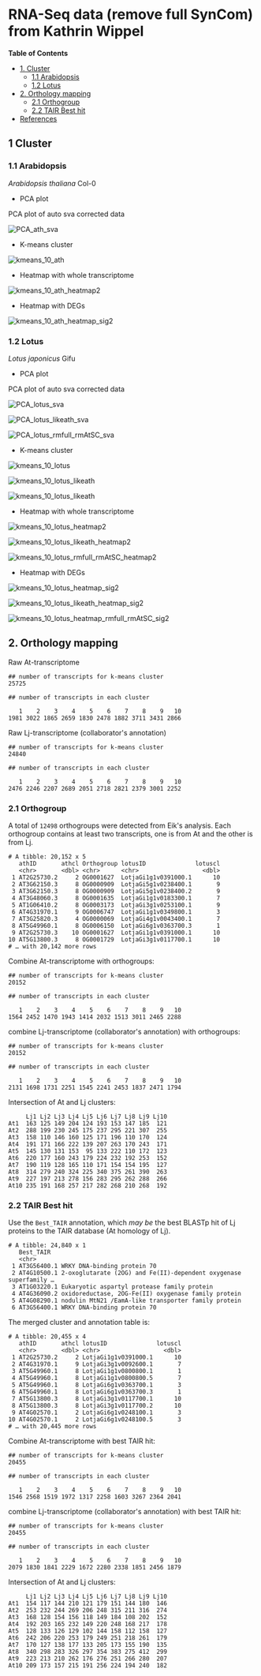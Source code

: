 # RNA-Seq data (remove full SynCom) from Kathrin Wippel #

<!-- content start -->

**Table of Contents**

- [1. Cluster](#1-cluster)
    - [1.1 Arabidopsis](#11-arabidopsis)
    - [1.2 Lotus](#12-lotus)
- [2. Orthology mapping](#2-orthology-mapping)
    - [2.1 Orthogroup](#21-orthogroup)
    - [2.2 TAIR Best hit](#22-tair-best-hit)
- [References](#references)
    
<!-- content end -->
 
## 1 Cluster

### 1.1 Arabidopsis

*Arabidopsis thaliana* Col-0

* PCA plot

PCA plot of auto sva corrected data

![PCA_ath_sva](results_rmfull/PCA_ath_sva.jpg)

* K-means cluster

![kmeans_10_ath](results_rmfull/kmeans_10_ath.jpg)

* Heatmap with whole transcriptome

![kmeans_10_ath_heatmap2](results_rmfull/kmeans_10_ath_heatmap2.jpg)

* Heatmap with DEGs

![kmeans_10_ath_heatmap_sig2](results_rmfull/kmeans_10_ath_heatmap_sig2.jpg)

### 1.2 Lotus

*Lotus japonicus* Gifu

* PCA plot

PCA plot of auto sva corrected data

![PCA_lotus_sva](results_rmfull/PCA_lotus_sva.jpg)

![PCA_lotus_likeath_sva](results_rmfull/PCA_lotus_likeath_sva.jpg)

![PCA_lotus_rmfull_rmAtSC_sva](results_rmfull/PCA_lotus_rmfull_rmAtSC_sva.jpg)

* K-means cluster

![kmeans_10_lotus](results_rmfull/kmeans_10_lotus.jpg)

![kmeans_10_lotus_likeath](results_rmfull/kmeans_10_lotus_likeath.jpg)

![kmeans_10_lotus_likeath](results_rmfull/kmeans_10_lotus_rmfull_rmAtSC.jpg)

* Heatmap with whole transcriptome

![kmeans_10_lotus_heatmap2](results_rmfull/kmeans_10_lotus_heatmap2.jpg)

![kmeans_10_lotus_likeath_heatmap2](results_rmfull/kmeans_10_lotus_likeath_heatmap2.jpg)

![kmeans_10_lotus_rmfull_rmAtSC_heatmap2](results_rmfull/kmeans_10_lotus_rmfull_rmAtSC_heatmap2.jpg)

* Heatmap with DEGs

![kmeans_10_lotus_heatmap_sig2](results_rmfull/kmeans_10_lotus_heatmap_sig2.jpg)

![kmeans_10_lotus_likeath_heatmap_sig2](results_rmfull/kmeans_10_lotus_heatmap_likeath_sig2.jpg)

![kmeans_10_lotus_heatmap_rmfull_rmAtSC_sig2](results_rmfull/kmeans_10_lotus_heatmap_rmfull_rmAtSC_sig2.jpg)

## 2. Orthology mapping

Raw At-transcriptome

```
## number of transcripts for k-means cluster
25725

## number of transcripts in each cluster

   1    2    3    4    5    6    7    8    9   10 
1981 3022 1865 2659 1830 2478 1882 3711 3431 2866 
```

Raw Lj-transcriptome (collaborator's annotation)

```
## number of transcripts for k-means cluster
24840

## number of transcripts in each cluster

   1    2    3    4    5    6    7    8    9   10 
2476 2246 2207 2689 2051 2718 2821 2379 3001 2252
```

### 2.1 Orthogroup

A total of `12498` orthogroups were detected from Eik's analysis. Each orthogroup contains at least two transcripts, one is from At and the other is from Lj. 

```
# A tibble: 20,152 x 5
   athID       athcl Orthogroup lotusID              lotuscl
   <chr>       <dbl> <chr>      <chr>                  <dbl>
 1 AT2G25730.2     2 OG0001627  LotjaGi1g1v0391000.1      10
 2 AT3G62150.3     8 OG0000909  LotjaGi5g1v0238400.1       9
 3 AT3G62150.3     8 OG0000909  LotjaGi5g1v0238400.2       9
 4 AT3G48060.3     8 OG0001635  LotjaGi1g1v0183300.1       7
 5 AT1G06410.2     8 OG0003173  LotjaGi3g1v0253100.1       9
 6 AT4G31970.1     9 OG0006747  LotjaGi1g1v0349800.1       3
 7 AT3G25820.3     4 OG0000069  LotjaGi4g1v0043400.1       7
 8 AT5G49960.1     8 OG0006150  LotjaGi6g1v0363700.3       1
 9 AT2G25730.3    10 OG0001627  LotjaGi1g1v0391000.1      10
10 AT5G13800.3     8 OG0001729  LotjaGi3g1v0117700.1      10
# … with 20,142 more rows
```

Combine At-transcriptome with orthogroups:

```
## number of transcripts for k-means cluster
20152

## number of transcripts in each cluster

   1    2    3    4    5    6    7    8    9   10 
1564 2452 1470 1943 1414 2032 1513 3011 2465 2288 
```

combine Lj-transcriptome (collaborator's annotation) with orthogroups:

```
## number of transcripts for k-means cluster
20152

## number of transcripts in each cluster

   1    2    3    4    5    6    7    8    9   10 
2131 1698 1731 2251 1545 2241 2453 1837 2471 1794 
```

Intersection of At and Lj clusters:

```
     Lj1 Lj2 Lj3 Lj4 Lj5 Lj6 Lj7 Lj8 Lj9 Lj10
At1  163 125 149 204 124 193 153 147 185  121
At2  288 199 230 245 175 237 295 221 307  255
At3  158 110 146 160 125 171 196 110 170  124
At4  191 171 166 222 139 207 263 170 243  171
At5  145 130 131 153  95 133 222 110 172  123
At6  220 177 160 243 179 224 232 192 253  152
At7  190 119 128 165 110 171 154 154 195  127
At8  314 279 240 324 225 340 375 261 390  263
At9  227 197 213 278 156 283 295 262 288  266
At10 235 191 168 257 217 282 268 210 268  192
```

### 2.2 TAIR Best hit

Use the `Best_TAIR` annotation, which *may be* the best BLASTp hit of Lj proteins to the TAIR database (At homology of Lj).

```
# A tibble: 24,840 x 1
   Best_TAIR                                                                    
   <chr>                                                                        
 1 AT3G56400.1 WRKY DNA-binding protein 70                                      
 2 AT4G10500.1 2-oxoglutarate (2OG) and Fe(II)-dependent oxygenase superfamily …
 3 AT1G03220.1 Eukaryotic aspartyl protease family protein                      
 4 AT4G36090.2 oxidoreductase, 2OG-Fe(II) oxygenase family protein              
 5 AT4G08290.1 nodulin MtN21 /EamA-like transporter family protein              
 6 AT3G56400.1 WRKY DNA-binding protein 70          
```

The merged cluster and annotation table is:

```
# A tibble: 20,455 x 4
   athID       athcl lotusID              lotuscl
   <chr>       <dbl> <chr>                  <dbl>
 1 AT2G25730.2     2 LotjaGi1g1v0391000.1      10
 2 AT4G31970.1     9 LotjaGi3g1v0092600.1       7
 3 AT5G49960.1     8 LotjaGi1g1v0800800.1       1
 4 AT5G49960.1     8 LotjaGi1g1v0800800.5       7
 5 AT5G49960.1     8 LotjaGi6g1v0363700.1       3
 6 AT5G49960.1     8 LotjaGi6g1v0363700.3       1
 7 AT5G13800.3     8 LotjaGi3g1v0117700.1      10
 8 AT5G13800.3     8 LotjaGi3g1v0117700.2      10
 9 AT4G02570.1     2 LotjaGi6g1v0248100.1       3
10 AT4G02570.1     2 LotjaGi6g1v0248100.5       3
# … with 20,445 more rows
```

Combine At-transcriptome with best TAIR hit:

```
## number of transcripts for k-means cluster
20455

## number of transcripts in each cluster

   1    2    3    4    5    6    7    8    9   10 
1546 2568 1519 1972 1317 2258 1603 3267 2364 2041 
```

combine Lj-transcriptome (collaborator's annotation) with best TAIR hit:

```
## number of transcripts for k-means cluster
20455

## number of transcripts in each cluster

   1    2    3    4    5    6    7    8    9   10 
2079 1830 1841 2229 1672 2280 2338 1851 2456 1879 
```

Intersection of At and Lj clusters:

```
     Lj1 Lj2 Lj3 Lj4 Lj5 Lj6 Lj7 Lj8 Lj9 Lj10
At1  154 117 144 210 121 179 151 144 180  146
At2  253 232 244 269 206 248 315 211 316  274
At3  168 128 154 156 118 149 184 108 202  152
At4  192 203 165 232 149 220 248 168 217  178
At5  128 133 126 129 102 144 158 112 158  127
At6  242 206 220 253 179 249 251 218 261  179
At7  170 127 138 177 133 205 173 155 190  135
At8  340 298 283 326 297 354 383 275 412  299
At9  223 213 210 262 176 276 251 266 280  207
At10 209 173 157 215 191 256 224 194 240  182
```
